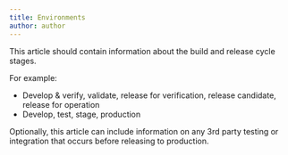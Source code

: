 ```yaml
---
title: Environments
author: author
---
```


This article should contain information about the build and release cycle stages.

For example:
* Develop & verify, validate, release for verification, release candidate, release for operation
* Develop, test, stage, production

Optionally, this article can include information on any 3rd party testing or integration that occurs before releasing to production.
